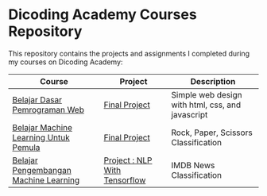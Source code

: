# Dicoding Academy Courses Repository

This repository contains the projects and assignments I completed during my courses on Dicoding Academy:

| Course                                                                          | Project                                                                                                                                                               | Description                                      |
| ------------------------------------------------------------------------------- | --------------------------------------------------------------------------------------------------------------------------------------------------------------------- | ------------------------------------------------ |
| [Belajar Dasar Pemrograman Web](https://www.dicoding.com/academies/123)         | [Final Project](https://github.com/mhihsan/Dicoding/tree/master/belajar-dasar-pemrograman-web)                                                                        | Simple web design with html, css, and javascript |
| [Belajar Machine Learning Untuk Pemula](https://www.dicoding.com/academies/184) | [Final Project](https://github.com/mhihsan/Dicoding/tree/master/belajar-machine-learning-untuk-pemula/rock-paper-scissors-classification.ipynb)                       | Rock, Paper, Scissors Classification             |
| [Belajar Pengembangan Machine Learning](https://www.dicoding.com/academies/185) | [Project : NLP With Tensorflow](https://github.com/mhihsan/Dicoding/tree/master/belajar-pengembangan-machine-learning/Project_1_NLP_dengan_Tensorflow.ipynb) | IMDB News Classification                         |
